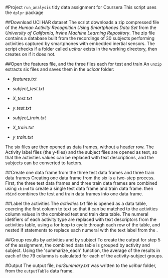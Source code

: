 #Project `run_analysis`
tidy data assignment for Coursera
This script uses the `dplyr` package

##Download UCI HAR dataset
The script downloads a zip compressed file of the _Human Activity Recognition Using Smartphones Data Set_ from the _University of California, Irvine Machine Learning Repository_. The zip file contains a database built from the recordings of 30 subjects performing activities captured by smartphones with embedded inertial sensors. The script checks if a folder called *ucihar* exists in the working directory, then creates on if it does not.

##Open the features file, and the three files each for test and train 
An `unzip` extracts six files and saves them in the *ucicar* folder:

* *features.txt*

* *subject_test.txt*

* *X_test.txt*

* *y_test.txt*

* *subject_train.txt*

* *X_train.txt*

* *y_train.txt*

The six files are then opened as data frames, without a header row. The Activity label files (the y-files) and the subject files are opened as text, so that the activities values can be replaced with text descriptions, and the subjects can be converted to factors.

##Create one data frame from the three test data frames and three train data frames
Creating one data frame from the six is a two-step process. First, the three test data frames and three train data frames are combined using `cbind` to create a single test data frame and train data frame. then `rbind` combines the test and train data frames into one data frame.

##Label the activities
The *activities.txt* file is opened as a data table, coercing the first column to text so that it can be matched to the activities column values in the combined test and train data table. The numeral idetifiers of each activity type are replaced with text descriptors from the activities table, using a for loop to cycle through each row of the table, and nested if statements to replace each numeral with the text label from the .

##Group results by activities and by subject
To create the output for step 5 of the assignment, the combined data table is grouped by activity and subject. Using the 'summarize_each' function, the average of the results in each of the 79 columns is calculated for each of the activity-subject groups.

#Output
The output file, *harSummary.txt* was written to the *ucihar* folder, from the `outputTable` data frame.